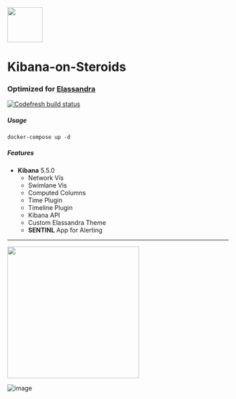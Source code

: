 <img src="https://user-images.githubusercontent.com/1423657/33860929-5aae34f6-dedb-11e7-8d20-c09c3a53394c.png" width="80" />

# Kibana-on-Steroids
### Optimized for [Elassandra](github.com/strapdata/elassandra)

[![Codefresh build status]( https://g.codefresh.io/api/badges/build?repoOwner=lmangani&repoName=kibana-on-steroids&branch=master&pipelineName=kibana-on-steroids&accountName=lmangani&type=cf-1)]( https://g.codefresh.io/repositories/lmangani/kibana-on-steroids/builds?filter=trigger:build;branch:master;service:5a25b41734a1310001196d8e~kibana-on-steroids)

##### Usage
```
docker-compose up -d
```
##### Features

  * **Kibana** 5.5.0
    * Network Vis
    * Swimlane Vis
    * Computed Columns
    * Time Plugin
    * Timeline Plugin
    * Kibana API  
    * Custom Elassandra Theme
    * **SENTINL** App for Alerting
  
 ----------- 
 
 <img src="https://user-images.githubusercontent.com/1423657/33861617-ff9a65e0-dede-11e7-8943-b7fb62dd857f.gif" width="300" />


![image](https://user-images.githubusercontent.com/1423657/33860643-156d76aa-deda-11e7-8557-7e5f0d5b0e3c.png)
